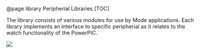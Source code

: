 @page library Peripherial Libraries
[TOC]

The library consists of various modules for use by Mode applications. Each library implements an interface to specific peripherial as it relates to the watch functionality of the PowerPIC.

![](library-components.svg)
